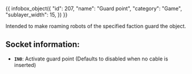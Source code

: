 {{ infobox_object({
	"id": 207,
	"name": "Guard point",
	"category": "Game",
	"sublayer_width": 15,
}) }}

Intended to make roaming robots of the specified faction guard the object.

## Socket information:
- **`IN0`**: Activate guard point (Defaults to disabled when no cable is inserted)